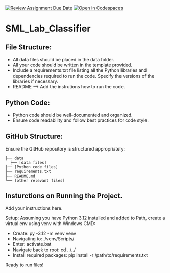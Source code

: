 [![Review Assignment Due Date](https://classroom.github.com/assets/deadline-readme-button-24ddc0f5d75046c5622901739e7c5dd533143b0c8e959d652212380cedb1ea36.svg)](https://classroom.github.com/a/LdlZyIbf)
[![Open in Codespaces](https://classroom.github.com/assets/launch-codespace-7f7980b617ed060a017424585567c406b6ee15c891e84e1186181d67ecf80aa0.svg)](https://classroom.github.com/open-in-codespaces?assignment_repo_id=14853781)
# SML_Lab_Classifier

## File Structure:
+ All data files should be placed in the data folder.
+ All your code should be written in the template provided.
+ Include a requirements.txt file listing all the Python libraries and dependencies required to run the code. Specify the versions of the libraries if necessary.
+ README --> Add the instrutions how to run the code.
  
## Python Code:
+  Python code should be well-documented and organized.
+  Ensure code readability and follow best practices for code style.

## GitHub Structure:
Ensure the GitHub repository is structured appropriately:
```
├── data
  ├── [data files] 
├── [Python code files]
├── requirements.txt
├── README.md
└── [other relevant files]
```
## Insturctions on Running the Project. 
Add your instructions here. 


Setup:
Assuming you have Python 3.12 installed and added to Path, create a virtual env using venv with Windows CMD:
* Create: py -3.12 -m venv venv
* Navigating to: ./venv/Scripts/ 
* Enter: activate.bat
* Navigate back to root: cd ../../
* Install required packages: pip install -r /path/to/requirements.txt

Ready to run files!
